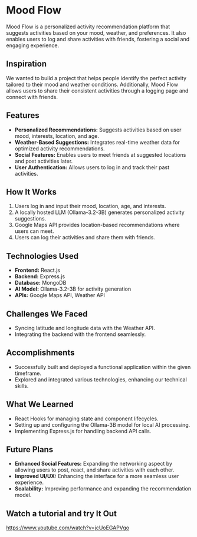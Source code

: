 # Mood Flow

Mood Flow is a personalized activity recommendation platform that suggests activities based on your mood, weather, and preferences. It also enables users to log and share activities with friends, fostering a social and engaging experience.

## Inspiration
We wanted to build a project that helps people identify the perfect activity tailored to their mood and weather conditions. Additionally, Mood Flow allows users to share their consistent activities through a logging page and connect with friends.

## Features
- **Personalized Recommendations:** Suggests activities based on user mood, interests, location, and age.
- **Weather-Based Suggestions:** Integrates real-time weather data for optimized activity recommendations.
- **Social Features:** Enables users to meet friends at suggested locations and post activities later.
- **User Authentication:** Allows users to log in and track their past activities.

## How It Works
1. Users log in and input their mood, location, age, and interests.
2. A locally hosted LLM (Ollama-3.2-3B) generates personalized activity suggestions.
3. Google Maps API provides location-based recommendations where users can meet.
4. Users can log their activities and share them with friends.

## Technologies Used
- **Frontend:** React.js
- **Backend:** Express.js
- **Database:** MongoDB
- **AI Model:** Ollama-3.2-3B for activity generation
- **APIs:** Google Maps API, Weather API

## Challenges We Faced
- Syncing latitude and longitude data with the Weather API.
- Integrating the backend with the frontend seamlessly.

## Accomplishments
- Successfully built and deployed a functional application within the given timeframe.
- Explored and integrated various technologies, enhancing our technical skills.

## What We Learned
- React Hooks for managing state and component lifecycles.
- Setting up and configuring the Ollama-3B model for local AI processing.
- Implementing Express.js for handling backend API calls.

## Future Plans
- **Enhanced Social Features:** Expanding the networking aspect by allowing users to post, react, and share activities with each other.
- **Improved UI/UX:** Enhancing the interface for a more seamless user experience.
- **Scalability:** Improving performance and expanding the recommendation model.

## Watch a tutorial and try It Out
https://www.youtube.com/watch?v=jcUoEGAPVgo

